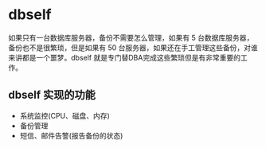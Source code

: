 # dbself
如果只有一台数据库服务器，备份不需要怎么管理，如果有 5 台数据库服务器，备份也不是很繁琐，但是如果有 50 台服务器，如果还在手工管理这些备份，对谁来讲都是一个噩梦。dbself 就是专门替DBA完成这些繁琐但是有非常重要的工作。

## dbself 实现的功能

- 系统监控(CPU、磁盘、内存)
- 备份管理
- 短信、邮件告警(报告备份的状态)
